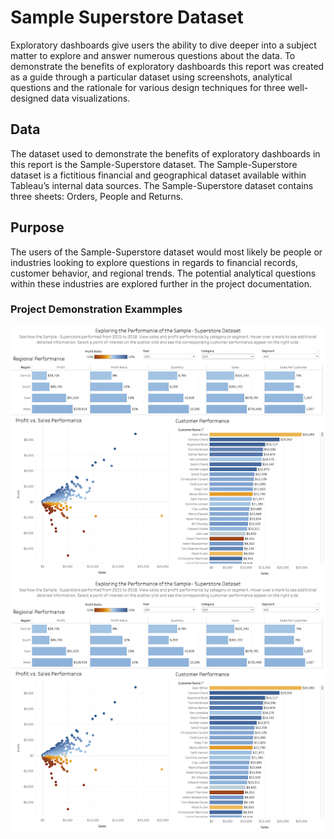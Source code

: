 # Sample Superstore Dataset
Exploratory dashboards give users the ability to dive deeper into a subject matter to explore and answer numerous questions about the data. To demonstrate the benefits of exploratory dashboards this report was created as a guide through a particular dataset using screenshots, analytical questions and the rationale for various design techniques for three well-designed data visualizations. 

## Data
The dataset used to demonstrate the benefits of exploratory dashboards in this report is the Sample-Superstore dataset. The Sample-Superstore dataset is a fictitious financial and geographical dataset available within Tableau’s internal data sources. The Sample-Superstore dataset contains three sheets: Orders, People and Returns.

## Purpose
The users of the Sample-Superstore dataset would most likely be people or industries looking to explore questions in regards to financial records, customer behavior, and regional trends. The potential analytical questions within these industries are explored further in the project documentation.

### Project Demonstration Exammples

![](https://github.com/martell-n-tardy/Data-Visualization/blob/main/Sample-Superstore%20Dataset/Sample-Superstore%20Dashboard.png)
![](https://github.com/martell-n-tardy/Data-Visualization/blob/main/Sample-Superstore%20Dataset/Sample-Superstore%20Dashboard.png)


